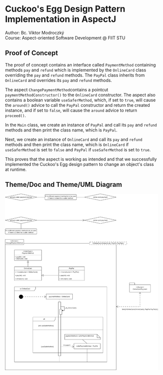 # Cuckoo's Egg Design Pattern Implementation in AspectJ

Author: Bc. Viktor Modroczký\
Course: Aspect-oriented Software Development @ FIIT STU

## Proof of Concept

The proof of concept contains an interface called `PaymentMethod` containing methods
`pay` and `refund` which is implemented by the `OnlineCard` class overriding the `pay` and
`refund` methods. The `PayPal` class inherits from `OnlineCard` and overrides its
`pay` and `refund` methods.

The aspect `ChangePaymentMethod`contains a pointcut `paymentMethodConstructor()`
to the `OnlineCard` constructor. The aspect also contains a boolean variable
`useSaferMethod`, which, if set to `true`, will cause the `around()` advice to call the
`PayPal` constructor and return the created instance, and if set to `false`, will
cause the `around` advice to return `proceed()`.

In the `Main` class, we create an instance of `PayPal` and call its `pay` and `refund`
methods and then print the class name, which is `PayPal`.

Next, we create an instance of `OnlineCard` and call its `pay` and `refund` methods and
then print the class name, which is `OnlineCard` if `useSaferMethod` is set to `false`
and `PayPal` if `useSaferMethod` is set to `true`.

This proves that the aspect is working as intended and that we successfully implemented
the Cuckoo's Egg design pattern to change an object's class at runtime.

## Theme/Doc and Theme/UML Diagram

![Theme/Doc and Theme/UML Diagram](./theme_doc_uml.png)